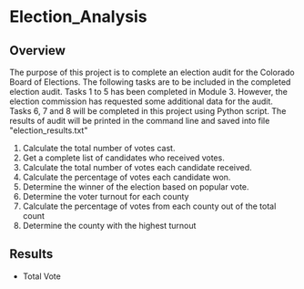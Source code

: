 # Election_Analysis



## Overview

The purpose of this project is to complete an election audit for the Colorado Board of Elections. The following tasks are to be included in the completed election audit. Tasks 1 to 5  has been completed in Module 3. However, the election commission has requested some additional data for the audit. Tasks 6, 7 and 8 will be completed in this project using Python script. The results of audit will be printed in the command line and saved into file "election_results.txt"


1. Calculate the total number of votes cast. 
2. Get a complete list of candidates who received votes. 
3. Calculate the total number of votes each candidate received. 
4. Calculate the percentage of votes each candidate won. 
5. Determine the winner of the election based on popular vote. 
6. Determine the voter turnout for each county
7. Calculate the percentage of votes from each county out of the total count
8. Determine the county with the highest turnout



## Results

- Total Vote
